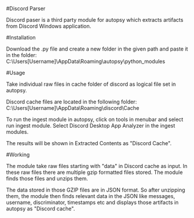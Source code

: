 #Discord Parser

Discord paser is a third party module for autopsy which extracts artifacts from Discord Windows application.

#Installation

Download the .py file and create a new folder in the given path and paste it in the folder: C:\Users\[Username]\AppData\Roaming\autopsy\python_modules

#Usage

Take individual raw files in cache folder of discord as logical file set in autopsy.

Discord cache files are located in the following folder: C:\Users\[Username]\AppData\Roaming\discord\Cache

To run the ingest module in autopsy, click on tools in menubar and select run ingest module. Select Discord Desktop App Analyzer in the ingest modules.

The results will be shown in Extracted Contents as "Discord Cache".

#Working

The module take raw files starting with "data" in Discord cache as input. In these raw files there are multiple gzip formatted files stored. The module finds those files and unzips them.

The data stored in those GZIP files are in JSON format. So after unzipping them, the module then finds relevant data in the JSON like messages, username, discriminator, timestamps etc and displays those artifacts in autopsy as "Discord cache".

